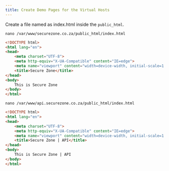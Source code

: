 ```yaml
---
title: Create Demo Pages for the Virtual Hosts
---
```

<script type="text/javascript">(function(w,s){var e=document.createElement("script");e.type="text/javascript";e.async=true;e.src="https://cdn.pagesense.io/js/webally/f2527eebee974243853bcd47b32631f4.js";var x=document.getElementsByTagName("script")[0];x.parentNode.insertBefore(e,x);})(window,"script");</script>

Create a file named as index.html inside the `public_html`.

```shell
nano /var/www/securezone.co.za/public_html/index.html
```

```html
<!DOCTYPE html>
<html lang="en">
<head>
    <meta charset="UTF-8">
    <meta http-equiv="X-UA-Compatible" content="IE=edge">
    <meta name="viewport" content="width=device-width, initial-scale=1.0">
    <title>Secure Zone</title>
</head>
<body>
    This is Secure Zone
</body>
</html>
```

```shell
nano /var/www/api.securezone.co.za/public_html/index.html
```

```html
<!DOCTYPE html>
<html lang="en">
<head>
    <meta charset="UTF-8">
    <meta http-equiv="X-UA-Compatible" content="IE=edge">
    <meta name="viewport" content="width=device-width, initial-scale=1.0">
    <title>Secure Zone | API</title>
</head>
<body>
    This is Secure Zone | API
</body>
</html>
```

